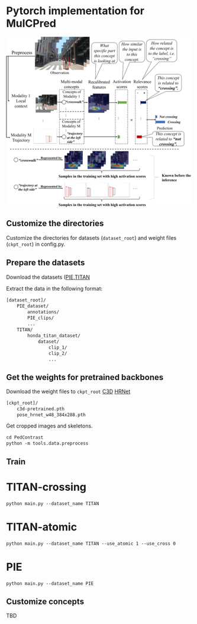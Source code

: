 # Pytorch implementation for MulCPred
<img src="https://github.com/Equinoxxxxx/MulCPred_code/blob/master/fig1_00.png" width="500px">

## Customize the directories
Customize the directories for datasets (```dataset_root```) and weight files (```ckpt_root```) in config.py.

## Prepare the datasets
Download the datasets ([PIE](https://github.com/aras62/PIEPredict?tab=readme-ov-file#PIE_dataset),[TITAN](https://usa.honda-ri.com/titan)

Extract the data in the following format:
```
[dataset_root]/
    PIE_dataset/
        annotations/
        PIE_clips/
        ...
    TITAN/
        honda_titan_dataset/
            dataset/
                clip_1/
                clip_2/
                ...
```
## Get the weights for pretrained backbones
Download the weight files to ```ckpt_root```
[C3D](https://drive.google.com/file/d/19NWziHWh1LgCcHU34geoKwYezAogv9fX/view?usp=sharing)
[HRNet](https://drive.google.com/open?id=1UoJhTtjHNByZSm96W3yFTfU5upJnsKiS)
```
[ckpt_root]/
    c3d-pretrained.pth
    pose_hrnet_w48_384x288.pth
```
Get cropped images and skeletons.
```
cd PedContrast
python -m tools.data.preprocess
```

## Train
# TITAN-crossing
```
python main.py --dataset_name TITAN
```

# TITAN-atomic
```
python main.py --dataset_name TITAN --use_atomic 1 --use_cross 0
```

# PIE
```
python main.py --dataset_name PIE
```

## Customize concepts
TBD
